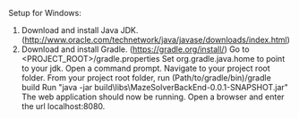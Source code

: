 Setup for Windows:
1. Download and install Java JDK. (http://www.oracle.com/technetwork/java/javase/downloads/index.html)	
2. Download and install Gradle. (https://gradle.org/install/)
	Go to <PROJECT_ROOT>/gradle.properties
	Set org.gradle.java.home to point to your jdk.
Open a command prompt.
	Navigate to your project root folder.
	From your project root folder, run (Path/to/gradle/bin)/gradle build
	Run "java -jar build\libs\MazeSolverBackEnd-0.0.1-SNAPSHOT.jar"
The web application should now be running. Open a browser and enter the url localhost:8080.
